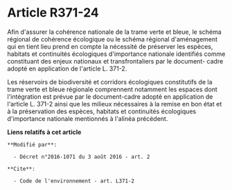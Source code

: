 # Article R371-24

Afin d'assurer la cohérence nationale de la trame verte et bleue, le schéma régional de cohérence écologique ou le schéma
régional d'aménagement qui en tient lieu prend en compte la nécessité de préserver les espèces, habitats et continuités
écologiques d'importance nationale identifiés comme constituant des enjeux nationaux et transfrontaliers par le document-
cadre adopté en application de l'article L. 371-2. 

Les réservoirs de biodiversité et corridors écologiques constitutifs de la trame verte et bleue régionale comprennent
notamment les espaces dont l'intégration est prévue par le document-cadre adopté en application de l'article L. 371-2 ainsi
que les milieux nécessaires à la remise en bon état et à la préservation des espèces, habitats et continuités écologiques
d'importance nationale mentionnés à l'alinéa précédent.

**Liens relatifs à cet article**

	**Modifié par**:

	  - Décret n°2016-1071 du 3 août 2016 - art. 2

	**Cite**:

	  - Code de l'environnement - art. L371-2
